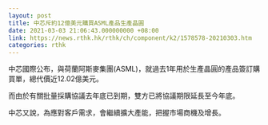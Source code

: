 ```yaml
---
layout: post
title: 中芯斥約12億美元購買ASML產品生產晶圓
date: 2021-03-03 21:06:43.000000000 +08:00
link: https://news.rthk.hk/rthk/ch/component/k2/1578578-20210303.htm
categories: rthk
---
```


中芯國際公布，與荷蘭阿斯麥集團(ASML)，就過去1年用於生產晶圓的產品簽訂購買單，總代價近12.02億美元。

而由於有關批量採購協議去年底已到期，雙方已將協議期限延長至今年底。

中芯又說，為應對客戶需求，會繼續擴大產能，把握市場商機及增長。
